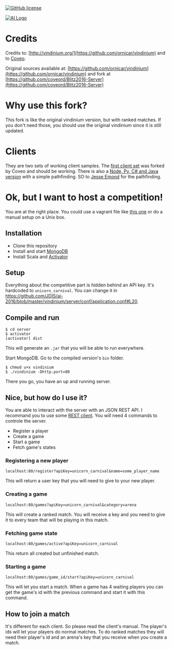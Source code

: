 [![GitHub license](https://img.shields.io/github/license/mashape/apistatus.svg)](https://github.com/coveord/Blitz2016-Server/blob/master/LICENSE)

[![AI Logo](https://github.com/JDIS/ai-2016/blob/master/logo-grayscale.png)]()

# Credits
Credits to: [http://vindinium.org/](https://github.com/ornicar/vindinium) and to [Coveo](https://github.com/coveo).

Original sources available at: [https://github.com/ornicar/vindinium](https://github.com/ornicar/vindinium) and fork at [https://github.com/coveord/Blitz2016-Server](https://github.com/coveord/Blitz2016-Server)

# Why use this fork?
This fork is like the original vindinium version, but with ranked matches. If you don't need those, you should use the original vindinium since it is still updated.

# Clients
They are two sets of working client samples. The [first client set](https://github.com/JDIS/ai-2016/tree/master/vindinium/sample-clients) was forked by Coveo and should be working. There is also a [Node, Py, C# and Java version](https://github.com/JDIS/ai-2016/tree/master/clients) with a simple pathfinding. SO to [Jesse Emond](https://github.com/stars/JesseEmond) for the pathfinding.

# Ok, but I want to host a competition!
You are at the right place. You could use a vagrant file like [this one](https://github.com/micmro/Vagrant-play) or do a manual setup on a Unix box.

## Installation
- Clone this repository
- Install and start [MongoDB](https://www.mongodb.com/download-center?jmp=nav#community)
- Install Scala and [Activator](https://www.lightbend.com/community/core-tools/activator-and-sbt)

## Setup
Everything about the competitive part is hidden behind an API key. It's hardcoded to `unicorn_carnival`. You can change it in https://github.com/JDIS/ai-2016/blob/master/vindinium/server/conf/application.conf#L20.

## Compile and run
```
$ cd server
$ activator
[activator] dist
```

This will generate an `.jar` that you will be able to run everywhere.

Start MongoDB. Go to the compiled version's `bin` folder.
```
$ chmod u+x vindinium
$ ./vindinium -Dhttp.port=80
```
There you go, you have an up and running server.

## Nice, but how do I use it?
You are able to interact with the server with an JSON REST API. I recommand you to use some [REST client](https://chrome.google.com/webstore/detail/postman/fhbjgbiflinjbdggehcddcbncdddomop?hl=en).
You will need 4 commands to controle the server.
- Register a player
- Create a game
- Start a game
- Fetch game's states

### Registering a new player
`localhost:80/register?apiKey=unicorn_carnival&name=some_player_name`

This will return a user key that you will need to give to your new player.

### Creating a game
`localhost:80/games?apiKey=unicorn_carnival&category=arena`

This will create a ranked match. You will receive a key and you need to give it to every team that will be playing in this match.

### Fetching game state
`localhost:80/games/active?apiKey=unicorn_carnival`

This return all created but unfinished match.

### Starting a game
`localhost:80/games/game_id/start?apiKey=unicorn_carnival`

This will let you start a match. When a game has 4 waiting players you can get the game's id with the previous command and start it with this command.

## How to join a match
It's different for each client. So please read the client's manual. The player's ids will let your players do normal matches. To do ranked matches they will need their player's id and an arena's key that you receive when you create a match.
